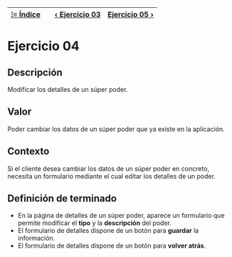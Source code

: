 | [⁝≡ Índice](./README.md) || [‹ Ejercicio 03](./Ejercicio%2003.md) | [Ejercicio 05 ›](./Ejercicio%2005.md) |
| --- | --- | --- | --- |

# Ejercicio 04

## Descripción

Modificar los detalles de un súper poder.

## Valor

Poder cambiar los datos de un súper poder que ya existe en la aplicación.

## Contexto

Si el cliente desea cambiar los datos de un súper poder en concreto, necesita un formulario mediante el cual editar los detalles de un poder.

## Definición de terminado

- En la página de detalles de un súper poder, aparece un formulario que permite modificar el **tipo** y la **descripción** del poder.
- El formulario de detalles dispone de un botón para **guardar** la información.
- El formulario de detalles dispone de un botón para **volver atrás**.
